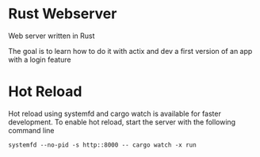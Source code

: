 # Rust Webserver
Web server written in Rust

The goal is to learn how to do it with actix and dev a first version of an app with a login feature


# Hot Reload

Hot reload using systemfd and cargo watch is available for faster development.
To enable hot reload, start the server with the following command line

`systemfd --no-pid -s http::8000 -- cargo watch -x run`

